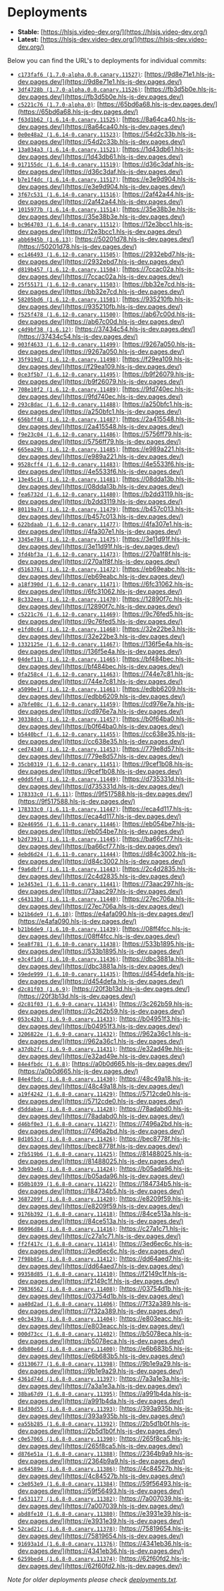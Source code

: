 # Deployments

- **Stable:** [https://hlsjs.video-dev.org/](https://hlsjs.video-dev.org/)
- **Latest:** [https://hlsjs-dev.video-dev.org/](https://hlsjs-dev.video-dev.org/)

Below you can find the URL's to deployments for individual commits:

- [`c173faf6 (1.7.0-alpha.0.0.canary.11527)`](https://github.com/video-dev/hls.js/commit/c173faf6afdc191f0742b9ec6b253735a5f51538): [https://9d8e71e1.hls-js-dev.pages.dev/](https://9d8e71e1.hls-js-dev.pages.dev/)
- [`3df4728b (1.7.0-alpha.0.0.canary.11526)`](https://github.com/video-dev/hls.js/commit/3df4728b903b9d96f31209f042e1e25bcf757045): [https://fb3d5b0e.hls-js-dev.pages.dev/](https://fb3d5b0e.hls-js-dev.pages.dev/)
- [`c5221c76 (1.7.0-alpha.0)`](https://github.com/video-dev/hls.js/commit/c5221c76881d4a83cb12eda7df7ee94583634a60): [https://65bd6a68.hls-js-dev.pages.dev/](https://65bd6a68.hls-js-dev.pages.dev/)
- [`f63d1b62 (1.6.14-0.canary.11525)`](https://github.com/video-dev/hls.js/commit/f63d1b6234ccc01986eebeddb726de1799e6ed88): [https://8a64ca40.hls-js-dev.pages.dev/](https://8a64ca40.hls-js-dev.pages.dev/)
- [`0e0e48a2 (1.6.14-0.canary.11523)`](https://github.com/video-dev/hls.js/commit/0e0e48a2173912d815df693d090f7eed1bc85907): [https://54d2c33b.hls-js-dev.pages.dev/](https://54d2c33b.hls-js-dev.pages.dev/)
- [`13a034a3 (1.6.14-0.canary.11521)`](https://github.com/video-dev/hls.js/commit/13a034a350de1c7c3db0548d65011b0f992f17a5): [https://1d43db61.hls-js-dev.pages.dev/](https://1d43db61.hls-js-dev.pages.dev/)
- [`917155dc (1.6.14-0.canary.11519)`](https://github.com/video-dev/hls.js/commit/917155dc8d71f3478f2aac559f87d257564cf180): [https://d36c3daf.hls-js-dev.pages.dev/](https://d36c3daf.hls-js-dev.pages.dev/)
- [`b7e1f4dc (1.6.14-0.canary.11517)`](https://github.com/video-dev/hls.js/commit/b7e1f4dc3c040130f3bf5cbfb513459fc8cc2ced): [https://e3e9d904.hls-js-dev.pages.dev/](https://e3e9d904.hls-js-dev.pages.dev/)
- [`3f67c531 (1.6.14-0.canary.11516)`](https://github.com/video-dev/hls.js/commit/3f67c531c38a4fd9535f78d19a6ab535bbd97bb8): [https://2af42a44.hls-js-dev.pages.dev/](https://2af42a44.hls-js-dev.pages.dev/)
- [`1015977b (1.6.14-0.canary.11514)`](https://github.com/video-dev/hls.js/commit/1015977b5b07a1c7450080f8348e5f435745af7b): [https://35e38b3e.hls-js-dev.pages.dev/](https://35e38b3e.hls-js-dev.pages.dev/)
- [`bc964703 (1.6.14-0.canary.11512)`](https://github.com/video-dev/hls.js/commit/bc964703dd37621b4f471200f730a103591292e4): [https://12e3bcc1.hls-js-dev.pages.dev/](https://12e3bcc1.hls-js-dev.pages.dev/)
- [`abb6945b (1.6.13)`](https://github.com/video-dev/hls.js/commit/abb6945bd29eadc04c25b2522528ca6aa619992f): [https://50201d78.hls-js-dev.pages.dev/](https://50201d78.hls-js-dev.pages.dev/)
- [`ec146493 (1.6.12-0.canary.11505)`](https://github.com/video-dev/hls.js/commit/ec1464933213e6dfef923a9b7d6602f9e9f2ba5c): [https://2932ebd7.hls-js-dev.pages.dev/](https://2932ebd7.hls-js-dev.pages.dev/)
- [`d819b457 (1.6.12-0.canary.11504)`](https://github.com/video-dev/hls.js/commit/d819b457973e591227e84a7a5e425c4404760928): [https://7ccac02a.hls-js-dev.pages.dev/](https://7ccac02a.hls-js-dev.pages.dev/)
- [`25f55171 (1.6.12-0.canary.11503)`](https://github.com/video-dev/hls.js/commit/25f551715d4b57272190f7e93aabf132ce3abc9d): [https://bb32e7cd.hls-js-dev.pages.dev/](https://bb32e7cd.hls-js-dev.pages.dev/)
- [`58205bd6 (1.6.12-0.canary.11501)`](https://github.com/video-dev/hls.js/commit/58205bd671beb84c9175a002b8cf1e9c94745be0): [https://935210fb.hls-js-dev.pages.dev/](https://935210fb.hls-js-dev.pages.dev/)
- [`f525f478 (1.6.12-0.canary.11500)`](https://github.com/video-dev/hls.js/commit/f525f4783ed714bb2eddd1d3ca7e188b5f5601f4): [https://ab67c00d.hls-js-dev.pages.dev/](https://ab67c00d.hls-js-dev.pages.dev/)
- [`c4d9bf38 (1.6.12)`](https://github.com/video-dev/hls.js/commit/c4d9bf38489bf9528b910a3c3088eec6eb31bf93): [https://37434c54.hls-js-dev.pages.dev/](https://37434c54.hls-js-dev.pages.dev/)
- [`903f4633 (1.6.12-0.canary.11499)`](https://github.com/video-dev/hls.js/commit/903f463311c6487a9e21b9a7c9ef059cc7593772): [https://9267a050.hls-js-dev.pages.dev/](https://9267a050.hls-js-dev.pages.dev/)
- [`35f919d2 (1.6.12-0.canary.11498)`](https://github.com/video-dev/hls.js/commit/35f919d2c17cb61915407106ec75d01975be5207): [https://f29ea109.hls-js-dev.pages.dev/](https://f29ea109.hls-js-dev.pages.dev/)
- [`0ce3f5b7 (1.6.12-0.canary.11495)`](https://github.com/video-dev/hls.js/commit/0ce3f5b785b2e78f7773f16dd292abbf87c65388): [https://b9f26079.hls-js-dev.pages.dev/](https://b9f26079.hls-js-dev.pages.dev/)
- [`708e10f2 (1.6.12-0.canary.11489)`](https://github.com/video-dev/hls.js/commit/708e10f2e53064c81373cf41498fdc6988255ca6): [https://9fd740ec.hls-js-dev.pages.dev/](https://9fd740ec.hls-js-dev.pages.dev/)
- [`293c8dac (1.6.12-0.canary.11488)`](https://github.com/video-dev/hls.js/commit/293c8dac4d505f699145a29e513535a0792c4bea): [https://a250bfc1.hls-js-dev.pages.dev/](https://a250bfc1.hls-js-dev.pages.dev/)
- [`656bff48 (1.6.12-0.canary.11487)`](https://github.com/video-dev/hls.js/commit/656bff4809db9c1866b9345aad2395cfea4f7671): [https://2a415548.hls-js-dev.pages.dev/](https://2a415548.hls-js-dev.pages.dev/)
- [`f9e23c04 (1.6.12-0.canary.11486)`](https://github.com/video-dev/hls.js/commit/f9e23c04461c6ca07c156d47de7acf235746d3fb): [https://5756ff79.hls-js-dev.pages.dev/](https://5756ff79.hls-js-dev.pages.dev/)
- [`665ea29b (1.6.12-0.canary.11485)`](https://github.com/video-dev/hls.js/commit/665ea29b0bd7788fe136ee782a33d62f4f29f5f8): [https://e989a221.hls-js-dev.pages.dev/](https://e989a221.hls-js-dev.pages.dev/)
- [`9528cff4 (1.6.12-0.canary.11483)`](https://github.com/video-dev/hls.js/commit/9528cff4dd00411e9dcdb78522c86ae82ff6efd7): [https://4e5533f6.hls-js-dev.pages.dev/](https://4e5533f6.hls-js-dev.pages.dev/)
- [`13e45c16 (1.6.12-0.canary.11481)`](https://github.com/video-dev/hls.js/commit/13e45c16485d1e360ba5c5c4d9946dbd84c113c9): [https://08dda13b.hls-js-dev.pages.dev/](https://08dda13b.hls-js-dev.pages.dev/)
- [`fea6732d (1.6.12-0.canary.11480)`](https://github.com/video-dev/hls.js/commit/fea6732dc1196c0eff2f076443faeff07bc96866): [https://b2dd3119.hls-js-dev.pages.dev/](https://b2dd3119.hls-js-dev.pages.dev/)
- [`80119a7d (1.6.12-0.canary.11479)`](https://github.com/video-dev/hls.js/commit/80119a7dde77acd43460504adb6f5cf1f0bececc): [https://b457c013.hls-js-dev.pages.dev/](https://b457c013.hls-js-dev.pages.dev/)
- [`622bdaab (1.6.12-0.canary.11477)`](https://github.com/video-dev/hls.js/commit/622bdaabac4590a73ac84542c7bcfd54c6fa279e): [https://4fa307e1.hls-js-dev.pages.dev/](https://4fa307e1.hls-js-dev.pages.dev/)
- [`3345e784 (1.6.12-0.canary.11475)`](https://github.com/video-dev/hls.js/commit/3345e784e16f80543930b94b40601c736b43a2a1): [https://3e11d91f.hls-js-dev.pages.dev/](https://3e11d91f.hls-js-dev.pages.dev/)
- [`3fd4bf3a (1.6.12-0.canary.11473)`](https://github.com/video-dev/hls.js/commit/3fd4bf3a4032e3e5dde82326292d80d8927b9925): [https://270a1f8f.hls-js-dev.pages.dev/](https://270a1f8f.hls-js-dev.pages.dev/)
- [`d5163761 (1.6.12-0.canary.11472)`](https://github.com/video-dev/hls.js/commit/d5163761177677f2a3733ddc3164327d1310eb3f): [https://eb69eabc.hls-js-dev.pages.dev/](https://eb69eabc.hls-js-dev.pages.dev/)
- [`a18f390d (1.6.12-0.canary.11471)`](https://github.com/video-dev/hls.js/commit/a18f390d386ae749c7c54bde62054d9f28d27a7f): [https://6fc31062.hls-js-dev.pages.dev/](https://6fc31062.hls-js-dev.pages.dev/)
- [`8c332eea (1.6.12-0.canary.11470)`](https://github.com/video-dev/hls.js/commit/8c332eea20f8936467753b5aecab2bbe3608aa9b): [https://12890f7c.hls-js-dev.pages.dev/](https://12890f7c.hls-js-dev.pages.dev/)
- [`c5221c76 (1.6.12-0.canary.11469)`](https://github.com/video-dev/hls.js/commit/c5221c76881d4a83cb12eda7df7ee94583634a60): [https://9c76fed5.hls-js-dev.pages.dev/](https://9c76fed5.hls-js-dev.pages.dev/)
- [`e1fd0c6d (1.6.12-0.canary.11468)`](https://github.com/video-dev/hls.js/commit/e1fd0c6de0149f00fb8f5048a49f8f49081e5cb5): [https://32e22be3.hls-js-dev.pages.dev/](https://32e22be3.hls-js-dev.pages.dev/)
- [`1332125e (1.6.12-0.canary.11467)`](https://github.com/video-dev/hls.js/commit/1332125e2c36d6b017159055cd8ca49bd04b70cc): [https://136f5e4a.hls-js-dev.pages.dev/](https://136f5e4a.hls-js-dev.pages.dev/)
- [`04def11b (1.6.12-0.canary.11465)`](https://github.com/video-dev/hls.js/commit/04def11b7e3ebe1219c1c2a3a6ac1078239c4b98): [https://bf484bec.hls-js-dev.pages.dev/](https://bf484bec.hls-js-dev.pages.dev/)
- [`0fa258c4 (1.6.12-0.canary.11463)`](https://github.com/video-dev/hls.js/commit/0fa258c406d05e7b6b3d359c93a5246029f32364): [https://744e7c81.hls-js-dev.pages.dev/](https://744e7c81.hls-js-dev.pages.dev/)
- [`a5090e1f (1.6.12-0.canary.11461)`](https://github.com/video-dev/hls.js/commit/a5090e1f1875697ad4f3a4d994ad7373d296c4fc): [https://edbb6209.hls-js-dev.pages.dev/](https://edbb6209.hls-js-dev.pages.dev/)
- [`a7bfe08c (1.6.12-0.canary.11459)`](https://github.com/video-dev/hls.js/commit/a7bfe08cddd20b214ddc6987b564dda768f386eb): [https://cd976e7a.hls-js-dev.pages.dev/](https://cd976e7a.hls-js-dev.pages.dev/)
- [`30338dcb (1.6.12-0.canary.11457)`](https://github.com/video-dev/hls.js/commit/30338dcb1431ad7a79625bcc32f09caa4b995b65): [https://b0f64ba0.hls-js-dev.pages.dev/](https://b0f64ba0.hls-js-dev.pages.dev/)
- [`b5440bcf (1.6.12-0.canary.11455)`](https://github.com/video-dev/hls.js/commit/b5440bcf129e00685688a873957b7d730f33dd02): [https://cc638e35.hls-js-dev.pages.dev/](https://cc638e35.hls-js-dev.pages.dev/)
- [`ced74340 (1.6.12-0.canary.11453)`](https://github.com/video-dev/hls.js/commit/ced7434041c514539c9386fce97748bee384db7d): [https://779e8d57.hls-js-dev.pages.dev/](https://779e8d57.hls-js-dev.pages.dev/)
- [`35cb0319 (1.6.12-0.canary.11451)`](https://github.com/video-dev/hls.js/commit/35cb0319342293d6d107d6cea50f72037cb79805): [https://9cef1b08.hls-js-dev.pages.dev/](https://9cef1b08.hls-js-dev.pages.dev/)
- [`e0dd5fe8 (1.6.12-0.canary.11449)`](https://github.com/video-dev/hls.js/commit/e0dd5fe8d587510faf62bad25276e44fd49d8ad9): [https://d735331d.hls-js-dev.pages.dev/](https://d735331d.hls-js-dev.pages.dev/)
- [`178333c0 (1.6.11)`](https://github.com/video-dev/hls.js/commit/178333c02286cd8493b9d2077db845959c306657): [https://9f517588.hls-js-dev.pages.dev/](https://9f517588.hls-js-dev.pages.dev/)
- [`178333c0 (1.6.11-0.canary.11447)`](https://github.com/video-dev/hls.js/commit/178333c02286cd8493b9d2077db845959c306657): [https://eca4d117.hls-js-dev.pages.dev/](https://eca4d117.hls-js-dev.pages.dev/)
- [`82e46956 (1.6.11-0.canary.11446)`](https://github.com/video-dev/hls.js/commit/82e46956dd6b6a2a26fe84a883cdb019391f0b66): [https://eb054be7.hls-js-dev.pages.dev/](https://eb054be7.hls-js-dev.pages.dev/)
- [`b2d73913 (1.6.11-0.canary.11445)`](https://github.com/video-dev/hls.js/commit/b2d73913c1cbb8dd9cf53370582bd00200b62100): [https://ba66cf77.hls-js-dev.pages.dev/](https://ba66cf77.hls-js-dev.pages.dev/)
- [`4ebd6d24 (1.6.11-0.canary.11444)`](https://github.com/video-dev/hls.js/commit/4ebd6d2431db42e57bbfd6ee586d5c70d8ae33c7): [https://d84c3002.hls-js-dev.pages.dev/](https://d84c3002.hls-js-dev.pages.dev/)
- [`f9a6dbff (1.6.11-0.canary.11443)`](https://github.com/video-dev/hls.js/commit/f9a6dbffeae3a0e250bc372aa4ca6ebffa3a37a3): [https://2c4d2835.hls-js-dev.pages.dev/](https://2c4d2835.hls-js-dev.pages.dev/)
- [`1e3453e1 (1.6.11-0.canary.11441)`](https://github.com/video-dev/hls.js/commit/1e3453e1b1c482392cad2094e83dedafda9bacc8): [https://73aac297.hls-js-dev.pages.dev/](https://73aac297.hls-js-dev.pages.dev/)
- [`c64313bd (1.6.11-0.canary.11440)`](https://github.com/video-dev/hls.js/commit/c64313bd2da3a1b3dd6aecea1e231ed00f4900b6): [https://27ec706a.hls-js-dev.pages.dev/](https://27ec706a.hls-js-dev.pages.dev/)
- [`b21b6de9 (1.6.10)`](https://github.com/video-dev/hls.js/commit/b21b6de9f67b02ded0e6dcb6330785ad168bc8e0): [https://e4afa090.hls-js-dev.pages.dev/](https://e4afa090.hls-js-dev.pages.dev/)
- [`b21b6de9 (1.6.10-0.canary.11439)`](https://github.com/video-dev/hls.js/commit/b21b6de9f67b02ded0e6dcb6330785ad168bc8e0): [https://08ff4fcc.hls-js-dev.pages.dev/](https://08ff4fcc.hls-js-dev.pages.dev/)
- [`5ea8f781 (1.6.10-0.canary.11438)`](https://github.com/video-dev/hls.js/commit/5ea8f781bef578a697a3548a1ab953f38b06cc9d): [https://533b1895.hls-js-dev.pages.dev/](https://533b1895.hls-js-dev.pages.dev/)
- [`e3c4f1dd (1.6.10-0.canary.11436)`](https://github.com/video-dev/hls.js/commit/e3c4f1ddc020bf8934224f6464ca25c0003d3aad): [https://dbc3881a.hls-js-dev.pages.dev/](https://dbc3881a.hls-js-dev.pages.dev/)
- [`59ede999 (1.6.10-0.canary.11435)`](https://github.com/video-dev/hls.js/commit/59ede999a2c94c46136abbd6197b3fbc9fd0a5d0): [https://d454defa.hls-js-dev.pages.dev/](https://d454defa.hls-js-dev.pages.dev/)
- [`d2c81f03 (1.6.9)`](https://github.com/video-dev/hls.js/commit/d2c81f03d8012742994cd425c942eab9b4290490): [https://20f3b13d.hls-js-dev.pages.dev/](https://20f3b13d.hls-js-dev.pages.dev/)
- [`d2c81f03 (1.6.9-0.canary.11434)`](https://github.com/video-dev/hls.js/commit/d2c81f03d8012742994cd425c942eab9b4290490): [https://3c262b59.hls-js-dev.pages.dev/](https://3c262b59.hls-js-dev.pages.dev/)
- [`053c42b3 (1.6.9-0.canary.11433)`](https://github.com/video-dev/hls.js/commit/053c42b36cab2fe188498d4ce7f770b3b13a88d2): [https://b04951f3.hls-js-dev.pages.dev/](https://b04951f3.hls-js-dev.pages.dev/)
- [`3206822e (1.6.9-0.canary.11432)`](https://github.com/video-dev/hls.js/commit/3206822e375ef55c710c7e67a0aaac4679900e04): [https://962a36c1.hls-js-dev.pages.dev/](https://962a36c1.hls-js-dev.pages.dev/)
- [`a37db2fc (1.6.9-0.canary.11431)`](https://github.com/video-dev/hls.js/commit/a37db2fc087d7c8fbd58e460f21639d638ac2e13): [https://e32ad49e.hls-js-dev.pages.dev/](https://e32ad49e.hls-js-dev.pages.dev/)
- [`84e4fbdc (1.6.8)`](https://github.com/video-dev/hls.js/commit/84e4fbdc3f755b2fc279741d13cdddde1de2f58b): [https://a0b0d665.hls-js-dev.pages.dev/](https://a0b0d665.hls-js-dev.pages.dev/)
- [`84e4fbdc (1.6.8-0.canary.11430)`](https://github.com/video-dev/hls.js/commit/84e4fbdc3f755b2fc279741d13cdddde1de2f58b): [https://48c49a18.hls-js-dev.pages.dev/](https://48c49a18.hls-js-dev.pages.dev/)
- [`a19f4242 (1.6.8-0.canary.11429)`](https://github.com/video-dev/hls.js/commit/a19f42425d9088760d680f54edc141e9fd50e72f): [https://5712cde0.hls-js-dev.pages.dev/](https://5712cde0.hls-js-dev.pages.dev/)
- [`d5ddabae (1.6.8-0.canary.11428)`](https://github.com/video-dev/hls.js/commit/d5ddabae2a37e0b370c8759dd057169ab23fd87b): [https://78adabd0.hls-js-dev.pages.dev/](https://78adabd0.hls-js-dev.pages.dev/)
- [`d46bf0e3 (1.6.8-0.canary.11427)`](https://github.com/video-dev/hls.js/commit/d46bf0e3115a1ce16fc3744587a626c7f73f5e1c): [https://7496a2bd.hls-js-dev.pages.dev/](https://7496a2bd.hls-js-dev.pages.dev/)
- [`8d1053cd (1.6.8-0.canary.11426)`](https://github.com/video-dev/hls.js/commit/8d1053cd94edbf899e705380af91940f9e6989af): [https://bec8778f.hls-js-dev.pages.dev/](https://bec8778f.hls-js-dev.pages.dev/)
- [`2fb519b6 (1.6.8-0.canary.11425)`](https://github.com/video-dev/hls.js/commit/2fb519b6456299b59c9c33f760accece03d2e2f6): [https://81488025.hls-js-dev.pages.dev/](https://81488025.hls-js-dev.pages.dev/)
- [`3db93e6b (1.6.8-0.canary.11424)`](https://github.com/video-dev/hls.js/commit/3db93e6bd78e9ea2dd6ea34787d842c6856dcc81): [https://b05ada96.hls-js-dev.pages.dev/](https://b05ada96.hls-js-dev.pages.dev/)
- [`850b1039 (1.6.8-0.canary.11422)`](https://github.com/video-dev/hls.js/commit/850b1039b6d4c6fd7a5330bc800feb4b653021aa): [https://184734b5.hls-js-dev.pages.dev/](https://184734b5.hls-js-dev.pages.dev/)
- [`3687209f (1.6.8-0.canary.11420)`](https://github.com/video-dev/hls.js/commit/3687209f69ceb226754d40c53994ae1d2fab8fd4): [https://e8209f59.hls-js-dev.pages.dev/](https://e8209f59.hls-js-dev.pages.dev/)
- [`9176b392 (1.6.8-0.canary.11418)`](https://github.com/video-dev/hls.js/commit/9176b392eb462aedcdd0993b13c0acd2dc4fa0c2): [https://84ce513a.hls-js-dev.pages.dev/](https://84ce513a.hls-js-dev.pages.dev/)
- [`86096d84 (1.6.8-0.canary.11416)`](https://github.com/video-dev/hls.js/commit/86096d84dee041391648876345a7a8e334a1901c): [https://c27a1c71.hls-js-dev.pages.dev/](https://c27a1c71.hls-js-dev.pages.dev/)
- [`ff2f417c (1.6.8-0.canary.11414)`](https://github.com/video-dev/hls.js/commit/ff2f417c07be5ddb823219ae3ef26c98be5cbe43): [https://3ed6ec6c.hls-js-dev.pages.dev/](https://3ed6ec6c.hls-js-dev.pages.dev/)
- [`7f98b85e (1.6.8-0.canary.11412)`](https://github.com/video-dev/hls.js/commit/7f98b85ec8cde785acac70fe2e67626adcd1f04a): [https://dd64aed7.hls-js-dev.pages.dev/](https://dd64aed7.hls-js-dev.pages.dev/)
- [`99358d85 (1.6.8-0.canary.11410)`](https://github.com/video-dev/hls.js/commit/99358d85ad3541284dc745ecec3bdfd11cf355f9): [https://f2149c1f.hls-js-dev.pages.dev/](https://f2149c1f.hls-js-dev.pages.dev/)
- [`79836562 (1.6.8-0.canary.11408)`](https://github.com/video-dev/hls.js/commit/7983656279db411c8e22bbaef896d306a3654b08): [https://03754d1b.hls-js-dev.pages.dev/](https://03754d1b.hls-js-dev.pages.dev/)
- [`aa40d2ad (1.6.8-0.canary.11406)`](https://github.com/video-dev/hls.js/commit/aa40d2ad14722038bb00fe560e11fef4db3e3043): [https://7f32a389.hls-js-dev.pages.dev/](https://7f32a389.hls-js-dev.pages.dev/)
- [`e0c3439a (1.6.8-0.canary.11404)`](https://github.com/video-dev/hls.js/commit/e0c3439ae8a8231b338de5d58047bdd52e361884): [https://e803eacc.hls-js-dev.pages.dev/](https://e803eacc.hls-js-dev.pages.dev/)
- [`000d73cc (1.6.8-0.canary.11402)`](https://github.com/video-dev/hls.js/commit/000d73ccad58c9012200c4acd40588122aff136c): [https://b5078eca.hls-js-dev.pages.dev/](https://b5078eca.hls-js-dev.pages.dev/)
- [`ddb80e6d (1.6.8-0.canary.11400)`](https://github.com/video-dev/hls.js/commit/ddb80e6d84bec37b645e9077c0bcbc06482c039c): [https://e6b683b5.hls-js-dev.pages.dev/](https://e6b683b5.hls-js-dev.pages.dev/)
- [`d3130677 (1.6.8-0.canary.11398)`](https://github.com/video-dev/hls.js/commit/d313067793d4a50026361452792176e5d1ddc465): [https://9b1e9a29.hls-js-dev.pages.dev/](https://9b1e9a29.hls-js-dev.pages.dev/)
- [`4361d74d (1.6.8-0.canary.11397)`](https://github.com/video-dev/hls.js/commit/4361d74d28fc26a7f05ea062fc652b7103a5be8b): [https://7a3a1e3a.hls-js-dev.pages.dev/](https://7a3a1e3a.hls-js-dev.pages.dev/)
- [`38ba67d9 (1.6.8-0.canary.11395)`](https://github.com/video-dev/hls.js/commit/38ba67d986802d2e79340d0f1ce1223b00c44bc3): [https://a991b4da.hls-js-dev.pages.dev/](https://a991b4da.hls-js-dev.pages.dev/)
- [`81d30d55 (1.6.8-0.canary.11393)`](https://github.com/video-dev/hls.js/commit/81d30d55f0e77c5685af7c732296cdb63da48c5c): [https://393a935b.hls-js-dev.pages.dev/](https://393a935b.hls-js-dev.pages.dev/)
- [`ea55b285 (1.6.8-0.canary.11392)`](https://github.com/video-dev/hls.js/commit/ea55b28576cda8c4be1ac16fc764b2b9efeee817): [https://2b5d1b0f.hls-js-dev.pages.dev/](https://2b5d1b0f.hls-js-dev.pages.dev/)
- [`c0e57065 (1.6.8-0.canary.11390)`](https://github.com/video-dev/hls.js/commit/c0e57065fbca9d35cd972a766d5a20eada934ac8): [https://265f8ca5.hls-js-dev.pages.dev/](https://265f8ca5.hls-js-dev.pages.dev/)
- [`d876e51a (1.6.8-0.canary.11388)`](https://github.com/video-dev/hls.js/commit/d876e51afa7ed4be7ac2768b54f69f8f260bf472): [https://2364b9a9.hls-js-dev.pages.dev/](https://2364b9a9.hls-js-dev.pages.dev/)
- [`ac64589e (1.6.8-0.canary.11386)`](https://github.com/video-dev/hls.js/commit/ac64589e54ebed0baed4a139d10e9bf9b130b941): [https://4c84527b.hls-js-dev.pages.dev/](https://4c84527b.hls-js-dev.pages.dev/)
- [`c3e053e9 (1.6.8-0.canary.11384)`](https://github.com/video-dev/hls.js/commit/c3e053e974a4312d52c7b0dc00e15802fa6aca80): [https://59f56493.hls-js-dev.pages.dev/](https://59f56493.hls-js-dev.pages.dev/)
- [`fa531177 (1.6.8-0.canary.11382)`](https://github.com/video-dev/hls.js/commit/fa531177fe2aab1e1da5825bcf88b12cb81607cf): [https://7a007039.hls-js-dev.pages.dev/](https://7a007039.hls-js-dev.pages.dev/)
- [`abd8fe10 (1.6.8-0.canary.11380)`](https://github.com/video-dev/hls.js/commit/abd8fe105a3a0afd7ae9dde66b52e7b5a3e1e3e6): [https://e3931e39.hls-js-dev.pages.dev/](https://e3931e39.hls-js-dev.pages.dev/)
- [`52cad21c (1.6.8-0.canary.11378)`](https://github.com/video-dev/hls.js/commit/52cad21c72a330b851a3c03bf8e49b992ab7c04f): [https://75819654.hls-js-dev.pages.dev/](https://75819654.hls-js-dev.pages.dev/)
- [`91693a1d (1.6.8-0.canary.11376)`](https://github.com/video-dev/hls.js/commit/91693a1d27a1cd6d1a07ebb9226394e143fb1973): [https://4341eb36.hls-js-dev.pages.dev/](https://4341eb36.hls-js-dev.pages.dev/)
- [`6259bed4 (1.6.8-0.canary.11374)`](https://github.com/video-dev/hls.js/commit/6259bed421b405f3373be53fe3bd6cefe31fa04c): [https://62f60fd2.hls-js-dev.pages.dev/](https://62f60fd2.hls-js-dev.pages.dev/)

_Note for older deployments please check [deployments.txt](./deployments.txt)._
